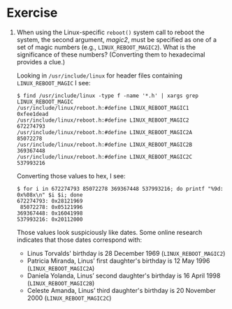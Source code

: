 # Exercise
1. When using the Linux-specific `reboot()` system call to reboot the system,
   the second argument, _magic2_, must be specified as one of a set of magic
   numbers (e.g., `LINUX_REBOOT_MAGIC2`).  What is the significance of these
   numbers? (Converting them to hexadecimal provides a clue.)

   Looking in `/usr/include/linux` for header files containing
   `LINUX_REBOOT_MAGIC` I see:

   ```
   $ find /usr/include/linux -type f -name '*.h' | xargs grep LINUX_REBOOT_MAGIC
   /usr/include/linux/reboot.h:#define LINUX_REBOOT_MAGIC1   0xfee1dead
   /usr/include/linux/reboot.h:#define LINUX_REBOOT_MAGIC2    672274793
   /usr/include/linux/reboot.h:#define LINUX_REBOOT_MAGIC2A    85072278
   /usr/include/linux/reboot.h:#define LINUX_REBOOT_MAGIC2B   369367448
   /usr/include/linux/reboot.h:#define LINUX_REBOOT_MAGIC2C   537993216
   ```

   Converting those values to hex, I see:
   ```
   $ for i in 672274793 85072278 369367448 537993216; do printf "%9d: 0x%08x\n" $i $i; done
   672274793: 0x28121969
    85072278: 0x05121996
   369367448: 0x16041998
   537993216: 0x20112000
   ```

   Those values look suspiciously like dates.  Some online research indicates
   that those dates correspond with:

   * Linus Torvalds' birthday is 28 December 1969 (`LINUX_REBOOT_MAGIC2`)
   * Patricia Miranda, Linus’ first daughter's birthday is 12 May 1996 (`LINUX_REBOOT_MAGIC2A`)
   * Daniela Yolanda, Linus’ second daughter's birthday is 16 April 1998 (`LINUX_REBOOT_MAGIC2B`)
   * Celeste Amanda, Linus’ third daughter's birthday is 20 November 2000 (`LINUX_REBOOT_MAGIC2C`)
